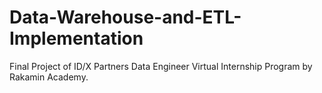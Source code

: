# Data-Warehouse-and-ETL-Implementation
Final Project of ID/X Partners Data Engineer Virtual Internship Program by Rakamin Academy. 
